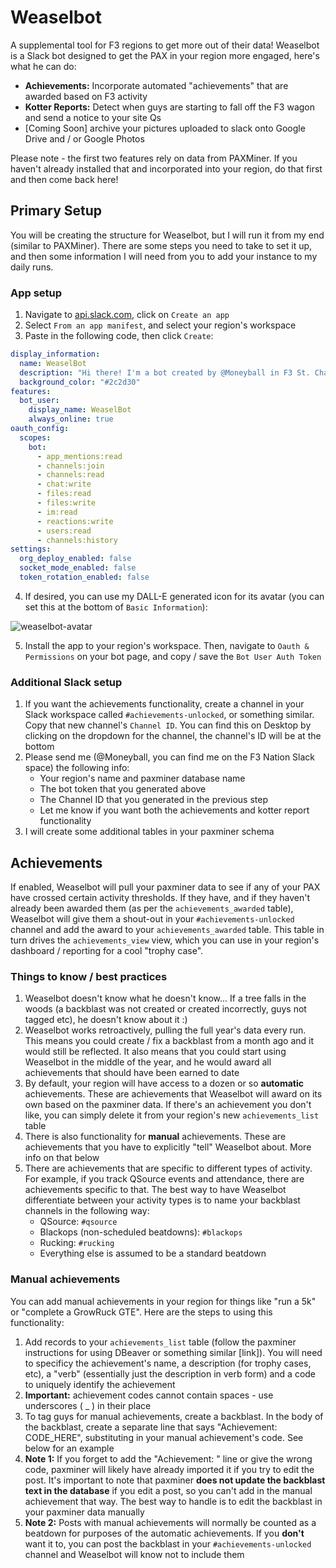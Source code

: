 # Weaselbot

A supplemental tool for F3 regions to get more out of their data! Weaselbot is a Slack bot designed to get the PAX in your region more engaged, here's what he can do:

- **Achievements:** Incorporate automated "achievements" that are awarded based on F3 activity
- **Kotter Reports:** Detect when guys are starting to fall off the F3 wagon and send a notice to your site Qs
- [Coming Soon] archive your pictures uploaded to slack onto Google Drive and / or Google Photos

Please note - the first two features rely on data from PAXMiner. If you haven't already installed that and incorporated into your region, do that first and then come back here!

## Primary Setup

You will be creating the structure for Weaselbot, but I will run it from my end (similar to PAXMiner). There are some steps you need to take to set it up, and then some information I will need from you to add your instance to my daily runs.

### App setup

1. Navigate to [api.slack.com](), click on `Create an app`
2. Select `From an app manifest`, and select your region's workspace
3. Paste in the following code, then click `Create`:
```yaml
display_information:
  name: WeaselBot
  description: "Hi there! I'm a bot created by @Moneyball in F3 St. Charles to do some stuff like #achievement-unlocked."
  background_color: "#2c2d30"
features:
  bot_user:
    display_name: WeaselBot
    always_online: true
oauth_config:
  scopes:
    bot:
      - app_mentions:read
      - channels:join
      - channels:read
      - chat:write
      - files:read
      - files:write
      - im:read
      - reactions:write
      - users:read
      - channels:history
settings:
  org_deploy_enabled: false
  socket_mode_enabled: false
  token_rotation_enabled: false
```
4. If desired, you can use my DALL-E generated icon for its avatar (you can set this at the bottom of `Basic Information`):

![weaselbot-avatar](https://raw.githubusercontent.com/evanpetzoldt/weaselbot/master/readme_media/weaselbot_avatar.png)

5. Install the app to your region's workspace. Then, navigate to `Oauth & Permissions` on your bot page, and copy / save the `Bot User Auth Token`

### Additional Slack setup

1. If you want the achievements functionality, create a channel in your Slack workspace called `#achievements-unlocked`, or something similar. Copy that new channel's `Channel ID`. You can find this on Desktop by clicking on the dropdown for the channel, the channel's ID will be at the bottom
2. Please send me (@Moneyball, you can find me on the F3 Nation Slack space) the following info:
    * Your region's name and paxminer database name
    * The bot token that you generated above
    * The Channel ID that you generated in the previous step
    * Let me know if you want both the achievements and kotter report functionality
3. I will create some additional tables in your paxminer schema

## Achievements

If enabled, Weaselbot will pull your paxminer data to see if any of your PAX have crossed certain activity thresholds. If they have, and if they haven't already been awarded them (as per the `achievements_awarded` table), Weaselbot will give them a shout-out in your `#achievements-unlocked` channel and add the award to your `achievements_awarded` table. This table in turn drives the `achievements_view` view, which you can use in your region's dashboard / reporting for a cool "trophy case".

### Things to know / best practices

1. Weaselbot doesn't know what he doesn't know... If a tree falls in the woods (a backblast was not created or created incorrectly, guys not tagged etc), he doesn't know about it :)
2. Weaselbot works retroactively, pulling the full year's data every run. This means you could create / fix a backblast from a month ago and it would still be reflected. It also means that you could start using Weaselbot in the middle of the year, and he would award all achievements that should have been earned to date
3. By default, your region will have access to a dozen or so **automatic** achievements. These are achievements that Weaselbot will award on its own based on the paxminer data. If there's an achievement you don't like, you can simply delete it from your region's new `achievements_list` table
4. There is also functionality for **manual** achievements. These are achievements that you have to explicitly "tell" Weaselbot about. More info on that below
5. There are achievements that are specific to different types of activity. For example, if you track QSource events and attendance, there are achievements specific to that. The best way to have Weaselbot differentiate between your activity types is to name your backblast channels in the following way:
    * QSource: `#qsource`
    * Blackops (non-scheduled beatdowns): `#blackops`
    * Rucking: `#rucking`
    * Everything else is assumed to be a standard beatdown

### Manual achievements

You can add manual achievements in your region for things like "run a 5k" or "complete a GrowRuck GTE". Here are the steps to using this functionality:

1. Add records to your `achievements_list` table (follow the paxminer instructions for using DBeaver or something similar [link]). You will need to specificy the achievement's name, a description (for trophy cases, etc), a "verb" (essentially just the description in verb form) and a code to uniquely identify the achievement
2. **Important:** achievement codes cannot contain spaces - use underscores ( _ ) in their place
3. To tag guys for manual achievements, create a backblast. In the body of the backblast, create a separate line that says "Achievement: CODE_HERE", substituting in your manual achievement's code. See below for an example
4. **Note 1:** If you forget to add the "Achievement: " line or give the wrong code, paxminer will likely have already imported it if you try to edit the post. It's important to note that paxminer **does not update the backblast text in the database** if you edit a post, so you can't add in the manual achievement that way. The best way to handle is to edit the backblast in your paxminer data manually
5. **Note 2:** Posts with manual achievements will normally be counted as a beatdown for purposes of the automatic achievements. If you **don't** want it to, you can post the backblast in your `#achievements-unlocked` channel and Weaselbot will know not to include them


